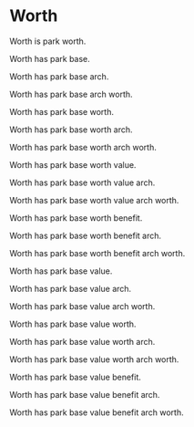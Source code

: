 # Worth

Worth is park worth.

Worth has park base.

Worth has park base arch.

Worth has park base arch worth.

Worth has park base worth.

Worth has park base worth arch.

Worth has park base worth arch worth.

Worth has park base worth value.

Worth has park base worth value arch.

Worth has park base worth value arch worth.

Worth has park base worth benefit.

Worth has park base worth benefit arch.

Worth has park base worth benefit arch worth.

Worth has park base value.

Worth has park base value arch.

Worth has park base value arch worth.

Worth has park base value worth.

Worth has park base value worth arch.

Worth has park base value worth arch worth.

Worth has park base value benefit.

Worth has park base value benefit arch.

Worth has park base value benefit arch worth.